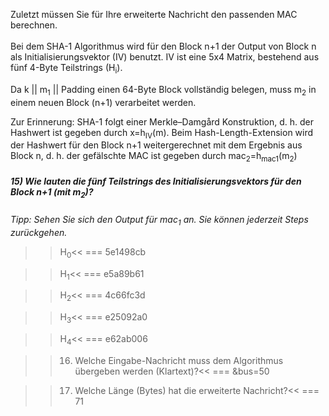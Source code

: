 Zuletzt müssen Sie für Ihre erweiterte Nachricht den passenden MAC berechnen.<br>
<br>
Bei dem SHA-1 Algorithmus wird für den Block n+1 der Output von Block n als Initialisierungsvektor (IV) benutzt. IV ist eine 5x4 Matrix, bestehend aus fünf 4-Byte Teilstrings (H<sub>i</sub>).

Da k || m<sub>1</sub> || Padding einen 64-Byte Block vollständig belegen, muss m<sub>2</sub> in einem neuen Block (n+1) verarbeitet werden.<br>

Zur Erinnerung: SHA-1 folgt einer Merkle–Damgård Konstruktion, d. h. der Hashwert ist gegeben durch x=h<sub>IV</sub>(m). Beim Hash-Length-Extension wird der Hashwert für den Block n+1 weitergerechnet mit dem Ergebnis aus Block n, d. h. der gefälschte MAC ist gegeben durch mac<sub>2</sub>=h<sub>mac1</sub>(m<sub>2</sub>)
##### 15) Wie lauten die fünf Teilstrings des Initialisierungsvektors für den Block n+1 (mit m<sub>2</sub>)?
*Tipp: Sehen Sie sich den Output für mac<sub>1</sub> an. Sie können jederzeit Steps zurückgehen.*

>>H<sub>0</sub><<
=== 5e1498cb

>>H<sub>1</sub><<
=== e5a89b61

>>H<sub>2</sub><<
=== 4c66fc3d

>>H<sub>3</sub><<
=== e25092a0

>>H<sub>4</sub><<
=== e62ab006


>>16) Welche Eingabe-Nachricht muss dem Algorithmus übergeben werden (Klartext)?<<
=== &bus=50

>>17) Welche Länge (Bytes) hat die erweiterte Nachricht?<<
=== 71
